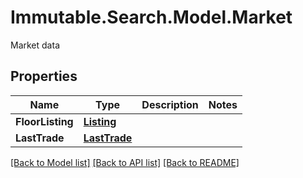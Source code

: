 # Immutable.Search.Model.Market
Market data

## Properties

Name | Type | Description | Notes
------------ | ------------- | ------------- | -------------
**FloorListing** | [**Listing**](Listing.md) |  | 
**LastTrade** | [**LastTrade**](LastTrade.md) |  | 

[[Back to Model list]](../README.md#documentation-for-models) [[Back to API list]](../README.md#documentation-for-api-endpoints) [[Back to README]](../README.md)

